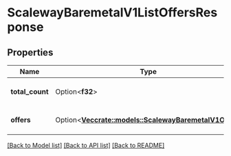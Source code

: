 # ScalewayBaremetalV1ListOffersResponse

## Properties

Name | Type | Description | Notes
------------ | ------------- | ------------- | -------------
**total_count** | Option<**f32**> | Total count of matching offers | [optional]
**offers** | Option<[**Vec<crate::models::ScalewayBaremetalV1Offer>**](scaleway.baremetal.v1.Offer.md)> | Offers that match filters | [optional]

[[Back to Model list]](../README.md#documentation-for-models) [[Back to API list]](../README.md#documentation-for-api-endpoints) [[Back to README]](../README.md)


